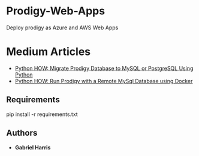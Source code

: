 # Prodigy-Web-Apps
Deploy prodigy as Azure and AWS Web Apps

# Medium Articles
* [Python HOW: Migrate Prodigy Database to MySQL or PostgreSQL Using Python](https://drgabrielharris.medium.com/python-how-migrate-prodigy-database-to-mysql-or-postgres-e755079f5f58)
* [Python HOW: Run Prodigy with a Remote MySql Database using Docker](https://drgabrielharris.medium.com/python-how-run-prodigy-with-a-remote-mysql-database-using-docker-e19f26ec1e94)

## Requirements
pip install -r requirements.txt

## Authors
* **Gabriel Harris**
